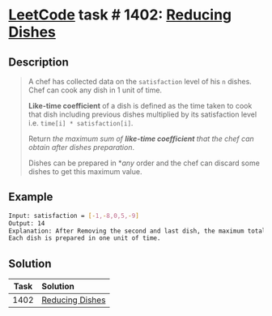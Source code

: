 # [LeetCode][leetcode] task # 1402: [Reducing Dishes][task]

Description
-----------

> A chef has collected data on the `satisfaction` level of his `n` dishes. Chef can cook any dish in 1 unit of time.
> 
> **Like-time coefficient** of a dish is defined as the time taken to cook that dish including previous dishes
> multiplied by its satisfaction level i.e. `time[i] * satisfaction[i]`.
> 
> Return _the maximum sum of **like-time coefficient** that the chef can obtain after dishes preparation_.
> 
> Dishes can be prepared in **any* order and the chef can discard some dishes to get this maximum value.

Example
-------

```sh
Input: satisfaction = [-1,-8,0,5,-9]
Output: 14
Explanation: After Removing the second and last dish, the maximum total like-time coefficient will be equal to (-1*1 + 0*2 + 5*3 = 14).
Each dish is prepared in one unit of time.
```

Solution
--------

| Task | Solution                    |
|:----:|:----------------------------|
| 1402 | [Reducing Dishes][solution] |


[leetcode]: <http://leetcode.com/>
[task]: <https://leetcode.com/problems/reducing-dishes/>
[solution]: <https://github.com/wellaxis/praxis-leetcode/blob/main/src/main/java/com/witalis/praxis/leetcode/task/h15/p1402/option/Practice.java>
